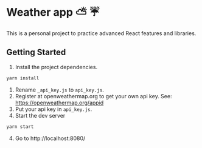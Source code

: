 # Weather app ⛅ ☔

This is a personal project to practice advanced React features and libraries.

## Getting Started

1. Install the project dependencies.

```bash
yarn install
```

1. Rename `_api_key.js` to `api_key.js`.
2. Register at openweathermap.org to get your own api key. See: https://openweathermap.org/appid
3. Put your api key in `api_key.js`.
4. Start the dev server

```bash
yarn start
```

4. Go to http://localhost:8080/
